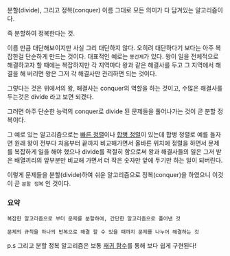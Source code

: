 분할(divide), 그리고 정복(conquer)
이름 그대로 모든 의미가 다 담겨있는 알고리즘이다.

즉 분할하여 정복한다는 것.

이름 만큼 대단해보이지만 사실 그리 대단하지 않다.
오히려 대단하다기 보다는 아주 복잡한걸 단순하게 만드는 것이다.
대표적인 예로는 `봉건제`가 있다.
왕이 일을 전체적으로 해결하고자 할 때에는 복잡하지만 각 지역마다 왕과 같은 해결사를 두고 그 지역에서 해결을 해 버리면 왕은 그저 각 해결사만 관리하면 되는 것이다.   

그렇다는 것은 위에서의 왕, 해결사는 conquer의 역할을 하는 것이고, 수많은 해결사를 두는것은 divide 라고 보면 되겠다.   

그러면 아주 단순한 능력의 conquer로 divide 된 문제들을 풀어나가는 것이 곧 분할 정복이다.   

그 예로 있는 알고리즘으로는 [빠른 정렬]()이나 [합병 정렬]()이 있는데 합병 정렬로 예를 들자면 원래 왕이 전부다 처음부터 끝까지 비교해가면서 올바른 위치에 정렬을 하면서 문제를 복잡하게 일을 해야 했으나 divide를 적절히 함으로써 왕과 해결사들의 일은 그저 받은 배열끼리의 앞부분만 비교해 가면서 더 작은 숫자만 앞에 두기만 하는 일이 되버린다.   

이렇게 문제들을 분할(divide)하여 쉬운 알고리즘으로 정복(conquer)을 하였으니 이것이 곧 `분할 정복` 인 것이다.   


### 요약

`복잡한 알고리즘으로 부터 문제를 분할하여, 간단한 알고리즘으로 풀어낸 것`

`문제의 규칙을 하나의 반복으로 해결 할 수 있을 때까지 문제를 나누어 해결하는 것`

p.s 그리고 분할 정복 알고리즘은 보통 [재귀 함수]()를 통해 보다 쉽게 구현된다!